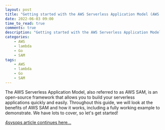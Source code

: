 ```yaml
---
layout: post
title: "Getting started with the AWS Serverless Application Model (AWS SAM)"
date: 2022-06-03 09:00
time_to_read: true
comments: true
description: "Getting started with the AWS Serverless Application Model (AWS SAM)"
categories:
    - AWS
    - lambda
    - Go
    - SAM
tags:
    - AWS
    - lambda
    - Go
    - SAM
---
```


The AWS Serverless Application Model, also referred to as AWS SAM, is an open-source framework that allows 
you to build your serverless applications quickly and easily. Throughout this guide, we will look at the benefits 
of AWS SAM and how it works, including a fully working example to demonstrate. We have lots to cover, so let's get started!

[4sysops article continues here...](https://4sysops.com/archives/getting-started-with-the-aws-serverless-application-model-aws-sam/)
